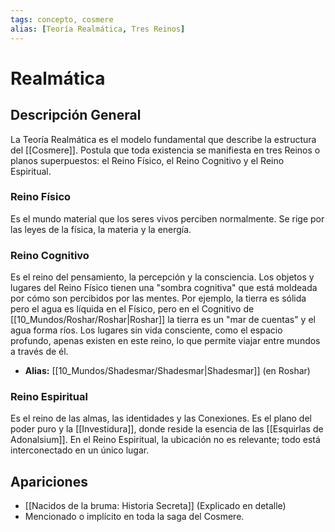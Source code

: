 ```yaml
---
tags: concepto, cosmere
alias: [Teoría Realmática, Tres Reinos]
---
```


# Realmática

## Descripción General
La Teoría Realmática es el modelo fundamental que describe la estructura del [[Cosmere]]. Postula que toda existencia se manifiesta en tres Reinos o planos superpuestos: el Reino Físico, el Reino Cognitivo y el Reino Espiritual.

### Reino Físico
Es el mundo material que los seres vivos perciben normalmente. Se rige por las leyes de la física, la materia y la energía.

### Reino Cognitivo
Es el reino del pensamiento, la percepción y la consciencia. Los objetos y lugares del Reino Físico tienen una "sombra cognitiva" que está moldeada por cómo son percibidos por las mentes. Por ejemplo, la tierra es sólida pero el agua es líquida en el Físico, pero en el Cognitivo de [[10_Mundos/Roshar/Roshar|Roshar]] la tierra es un "mar de cuentas" y el agua forma ríos. Los lugares sin vida consciente, como el espacio profundo, apenas existen en este reino, lo que permite viajar entre mundos a través de él.

* **Alias:** [[10_Mundos/Shadesmar/Shadesmar|Shadesmar]] (en Roshar)

### Reino Espiritual
Es el reino de las almas, las identidades y las Conexiones. Es el plano del poder puro y la [[Investidura]], donde reside la esencia de las [[Esquirlas de Adonalsium]]. En el Reino Espiritual, la ubicación no es relevante; todo está interconectado en un único lugar.

## Apariciones
* [[Nacidos de la bruma: Historia Secreta]] (Explicado en detalle)
* Mencionado o implícito en toda la saga del Cosmere.
